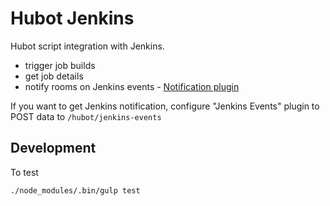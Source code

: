 # Hubot Jenkins

Hubot script integration with Jenkins.

* trigger job builds
* get job details
* notify rooms on Jenkins events - [Notification plugin](https://wiki.jenkins-ci.org/display/JENKINS/Notification+Plugin)

If you want to get Jenkins notification, configure "Jenkins Events" plugin to POST data to
`/hubot/jenkins-events`




## Development

To test
```
./node_modules/.bin/gulp test
```
